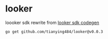 # looker
loooker sdk rewrite from [looker sdk codegen](https://github.com/tianying484/looker/tree/master/go)
```shell
go get github.com/tianying484/looker@v0.0.3
```
